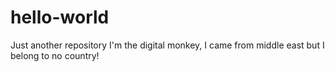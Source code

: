 # hello-world
Just another repository 
I'm the digital monkey, I came from middle east but I belong to no country!
